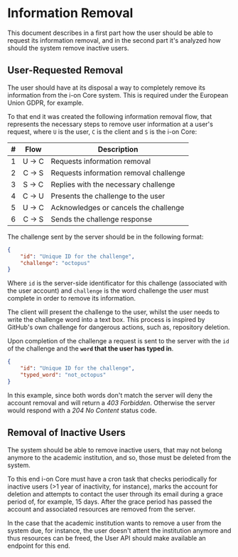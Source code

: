 # Information Removal

This document describes in a first part how the user should be able to request its information removal, and in the second part it's analyzed how should the system remove inactive users.

## User-Requested Removal

The user should have at its disposal a way to completely remove its information from the i-on Core system. This is required under the European Union GDPR, for example.

To that end it was created the following information removal flow, that represents the necessary steps to remove user information at a user's request, where `U` is the user, `C` is the client and `S` is the i-on Core:

#|  Flow  | Description
-|:------:|-------------
1| U -> C | Requests information removal
2| C -> S | Requests information removal challenge
3| S -> C | Replies with the necessary challenge
4| C -> U | Presents the challenge to the user
5| U -> C | Acknowledges or cancels the challenge
6| C -> S | Sends the challenge response

The challenge sent by the server should be in the following format:

```json
{
    "id": "Unique ID for the challenge",
    "challenge": "octopus"
}
```

Where `id` is the server-side identificator for this challenge (associated with the user account) and `challenge` is the word challenge the user must complete in order to remove its information.

The client will present the challenge to the user, whilst the user needs to write the challenge word into a text box. This process is inspired by GitHub's own challenge for dangerous actions, such as, repository deletion.

Upon completion of the challenge a request is sent to the server with the `id` of the challenge and the **`word` that the user has typed in**.

```json
{
    "id": "Unique ID for the challenge",
    "typed_word": "not_octopus"
}
```

In this example, since both words don't match the server will deny the account removal and will return a *403 Forbidden*. Otherwise the server would respond with a *204 No Content* status code.

## Removal of Inactive Users

The system should be able to remove inactive users, that may not belong anymore to the academic institution, and so, those must be deleted from the system.

To this end i-on Core must have a cron task that checks periodically for inactive users (>1 year of inactivity, for instance), marks the account for deletion and attempts to contact the user through its email during a grace period of, for example, 15 days. After the grace period has passed the account and associated resources are removed from the server.

In the case that the academic institution wants to remove a user from the system due, for instance, the user doesn't attent the institution anymore and thus resources can be freed, the User API should make available an endpoint for this end.